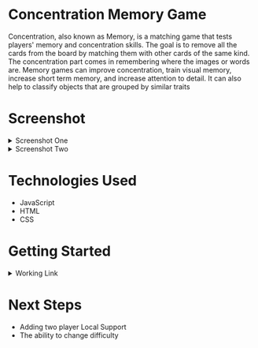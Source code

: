 # Concentration Memory Game
Concentration, also known as Memory, is a matching game that tests players' memory and concentration skills. 
The goal is to remove all the cards from the board by matching them with other cards of the same kind.
The concentration part comes in remembering where the images or words are.
Memory games can improve concentration, train visual memory, increase short term memory, and increase attention to detail.
It can also help to classify objects that are grouped by similar traits 

# Screenshot
<details>
  <summary>Screenshot One</summary>
	<img src="https://i.imgur.com/civrkV8.png">
</details>

<details>
  <summary>Screenshot Two</summary>
	<img src="https://i.imgur.com/PM3bifN.png">
</details>

# Technologies Used

- JavaScript
- HTML
- CSS

# Getting Started

<details>
  <summary>Working Link</summary>
	https://chrispaladin7.github.io/Concentration_Memory_Game/
</details>

# Next Steps

- Adding two player Local Support
- The ability to change difficulty 